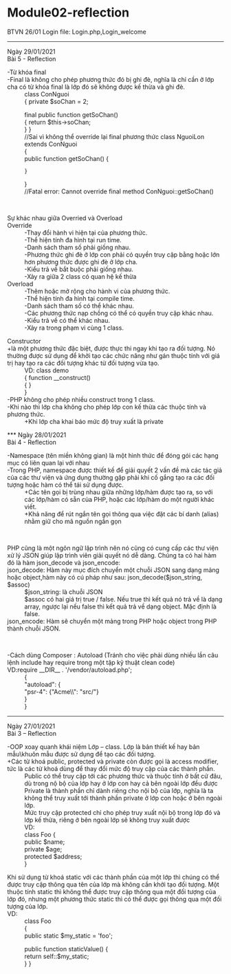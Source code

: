 # Module02-reflection
BTVN 26/01 Login file: Login.php,Login_welcome
***
Ngày 29/01/2021<br>
Bài 5 - Reflection <br>
<dl>-Từ khóa final
  <dt>-Final là không cho phép phương thức đó bị ghi đè, nghĩa là chỉ cần ở lớp cha có từ khóa final là lớp đó sẽ không được kế thừa và ghi đè.</dt>
    <dd>class ConNguoi<br>
{
    private $soChan = 2;<br>

   final public function getSoChan()<br>
    {
        return $this->soChan;<br>
    }
}
<br>
//Sai vì không thể override lại final phương thức
class NguoiLon extends ConNguoi<br>
{<br>
    public function getSoChan()
    {<br>

    }
}<br>
//Fatal error: Cannot override final method ConNguoi::getSoChan()<dd>
</dl><br>
<dl>Sự khác nhau giữa Overried và Overload
<dt>Override</dt>
  <dd>-Thay đổi hành vi hiện tại của phương thức.</dd>
  <dd>-Thể hiện tính đa hình tại run time.</dd>
  <dd>-Danh sách tham số phải giống nhau.</dd>
  <dd>-Phương thức ghi đè ở lớp con phải có quyền truy cập bằng hoặc lớn hơn phương thức được ghi đè ở lớp cha.</dd>
  <dd>-Kiểu trả về bắt buộc phải giống nhau.</dd>
  <dd>-Xảy ra giữa 2 class có quan hệ kế thừa</dd>
  <dt>Overload</dt>
  <dd>-Thêm hoặc mở rộng cho hành vi của phương thức.</dd>
  <dd>-Thể hiện tính đa hình tại compile time.</dd>
  <dd>-Danh sách tham số có thể khác nhau.</dd>
  <dd>-Các phương thức nạp chồng có thể có quyền truy cập khác nhau.</dd>
  <dd>-Kiểu trả về có thể khác nhau.</dd>
  <dd>-Xảy ra trong phạm vi cùng 1 class.</dd>
</dl>
<dl>Constructor
  <dt>+là một phương thức đặc biệt, được thực thi ngay khi tạo ra đối tượng. Nó thường được sử dụng để khởi tạo các chức năng như gán thuộc tính với giá trị hay tạo ra các đối tượng khác từ đối tượng vừa tạo.</dt>
  <dd>VD: class demo<br>
{
    function __construct()<br>
    {
    }<br>
}</dd>
  <dt>-PHP không cho phép nhiều construct trong 1 class.</dt>
  <dt>-Khi nào thì lớp cha không cho phép lớp con kế thừa các thuộc tính và phương thức.</dt>
  <dd>+Khi lớp cha khai báo mức độ truy xuất là private</dd>
</dl>
***
Ngày 28/01/2021 <br>
Bài 4 - Reflection<br>
<dl>
    <dt>-Namespace (tên miền không gian) là một hình thức để đóng gói các hạng mục có liên quan lại với nhau</dt>
    <dt>-Trong PHP, namespace được thiết kế để giải quyết 2 vấn đề mà các tác giả của các thư viện và ứng dụng thường gặp phải khi cố gắng tạo ra các đối tượng hoặc hàm có thể tái sử dụng được.</dt>
    <dd>+Các tên gọi bị trùng nhau giữa những lớp/hàm được tạo ra, so với các lớp/hàm có sẵn của PHP, hoặc các lớp/hàm do một người khác viết.</dd>
    <dd>+Khả năng để rút ngắn tên gọi thông qua việc đặt các bí danh (alias) nhằm giữ cho mã nguồn ngắn gọn</dd>
    </dl><br>
    <dl>PHP cũng là một ngôn ngữ lập trình nên nó cũng có cung cấp các thư viện xử lý JSON giúp lập trình viên giải quyết nó dễ dàng. Chúng ta có hai hàm đó là hàm json_decode và json_encode:
    <dt>json_decode: Hàm này mục đích chuyển một chuỗi JSON sang dạng mảng hoặc object,hàm này có cú pháp như sau: json_decode($json_string, $assoc)</dt>
    <dd>$json_string: là chuỗi JSON</dd>
    <dd>$assoc có hai giá trị true / false. Nếu true thì kết quả nó trả về là dạng  array, ngược lại nếu false thì kết quả trả về dạng object. Mặc định là false.</dd>
    <dt>json_encode: Hàm sẽ chuyển một mảng trong PHP hoặc object trong PHP thành chuỗi JSON.</dt>
    </dl>
    <br>
   <dl>-Cách dùng Composer : Autoload (Tránh cho việc phải dùng nhiều lần câu lệnh include hay require trong một tập kỹ thuật clean code)
    <dt>VD:require __DIR__ . '/vendor/autoload.php';</dt>
    <dd>{<br>
    "autoload": {<br>
        "psr-4": {"Acme\\": "src/"}<br>
    }<br>
}</dd>
</dl>
    
***
Ngày 27/01/2021<br>
Bài 3 – Reflection<br>
<dl>
-OOP xoay quanh khái niệm Lớp – class. Lớp là bản thiết kế hay bản mẫu\khuôn mẫu được sử dụng để tạo các đối tượng.<br>
<dt>+Các từ khoá public, protected và private còn được gọi là access modifier, tức là các từ khoá dùng để thay đổi mức độ truy cập của các thành phần.</dt>
<dd>Public có thể truy cập tới các phương thức và thuộc tính ở bất cứ đâu, dù trong nộ bộ của lớp hay ở lớp con hay cả bên ngoài lớp đều được</dd>
<dd>Private là thành phần chỉ dành riêng cho nội bộ của lớp, nghĩa là ta không thể truy xuất tới thành phần private ở lớp con hoặc ở bên ngoài lớp.</dd>
<dd>Mức truy cập protected chỉ cho phép truy xuất nội bộ trong lớp đó và lớp kế thừa, riêng ở bên ngoài lớp sẽ không truy xuất được</dd>
<dd>VD:</dd>
<dd>class Foo {<br>
    public $name;<br>
    private $age;<br>
    protected $address;<br>
}
</dd>
</dl>
<dl>Khi sử dụng từ khoá static với các thành phần của một lớp thì chúng có thể được truy cập thông qua tên của lớp mà không cần khởi tạo đối tượng. Một thuộc tính static thì không thể được truy cập thông qua một đối tượng của lớp đó, nhưng một phương thức static thì có thể được gọi thông qua một đối tượng của lớp.
<dt>VD:</dt>
<dd>class Foo<br>
{<br>
    public static $my_static = 'foo';<br>

public function staticValue() {<br>
return self::$my_static;<br>
    } }
</dd>
</dl>
